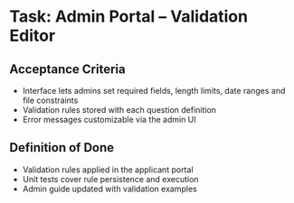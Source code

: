 # Task: Admin Portal – Validation Editor

## Acceptance Criteria
- Interface lets admins set required fields, length limits, date ranges and file constraints
- Validation rules stored with each question definition
- Error messages customizable via the admin UI

## Definition of Done
- Validation rules applied in the applicant portal
- Unit tests cover rule persistence and execution
- Admin guide updated with validation examples
